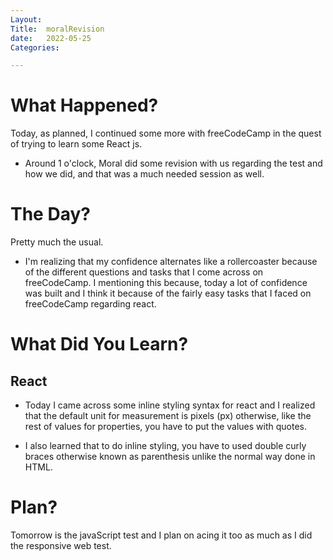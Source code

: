 ```yaml
---
Layout:
Title:  moralRevision
date:   2022-05-25
Categories:

---
```


# What Happened?
Today, as planned, I continued some more with freeCodeCamp in the quest of trying to learn some React js. 
- Around 1 o'clock, Moral did some revision with us regarding the test and how we did, and that was a much needed session as well.

# The Day?
Pretty much the usual.
- I'm realizing that my confidence alternates like a rollercoaster because of the different questions and tasks that I come across on freeCodeCamp. I mentioning this because, today a lot of confidence was built and I think it because of the fairly easy tasks that I faced on freeCodeCamp regarding react.

# What Did You Learn?
## React
- Today I came across some inline styling syntax for react and I realized that the default unit for measurement is pixels (px) otherwise, like the rest of values for properties, you have to put the values with quotes.

- I also learned that to do inline styling, you have to used double curly braces otherwise known as parenthesis unlike the normal way done in HTML.

# Plan?
Tomorrow is the javaScript test and I plan on acing it too as much as I did the responsive web test.
